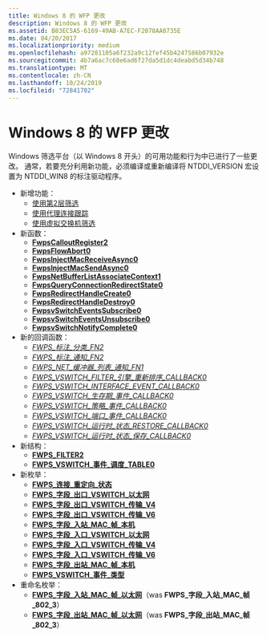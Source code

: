 ```yaml
---
title: Windows 8 的 WFP 更改
description: Windows 8 的 WFP 更改
ms.assetid: B83EC5A5-6169-49AB-A7EC-F2078AA0735E
ms.date: 04/20/2017
ms.localizationpriority: medium
ms.openlocfilehash: a97281105a6f232a9c12fef45b4247586b07932e
ms.sourcegitcommit: 4b7a6ac7c68e6ad6f27da5d1dc4deabd5d34b748
ms.translationtype: MT
ms.contentlocale: zh-CN
ms.lasthandoff: 10/24/2019
ms.locfileid: "72841702"
---
```

# <a name="wfp-changes-for-windows-8"></a>Windows 8 的 WFP 更改


Windows 筛选平台（以 Windows 8 开头）的可用功能和行为中已进行了一些更改。 通常，若要充分利用新功能，必须编译或重新编译将 NTDDI\_VERSION 宏设置为 NTDDI\_WIN8 的标注驱动程序。

-   新增功能：
    - [使用第2层筛选](using-layer-2-filtering.md)
    - [使用代理连接跟踪](using-proxied-connections-tracking.md)
    - [使用虚拟交换机筛选](using-virtual-switch-filtering.md)
-   新函数：
    - [**FwpsCalloutRegister2**](https://docs.microsoft.com/windows-hardware/drivers/ddi/fwpsk/nf-fwpsk-fwpscalloutregister2)
    - [**FwpsFlowAbort0**](https://docs.microsoft.com/windows-hardware/drivers/ddi/fwpsk/nf-fwpsk-fwpsflowabort0)
    - [**FwpsInjectMacReceiveAsync0**](https://docs.microsoft.com/windows-hardware/drivers/ddi/fwpsk/nf-fwpsk-fwpsinjectmacreceiveasync0)
    - [**FwpsInjectMacSendAsync0**](https://docs.microsoft.com/windows-hardware/drivers/ddi/fwpsk/nf-fwpsk-fwpsinjectmacsendasync0)
    - [**FwpsNetBufferListAssociateContext1**](https://docs.microsoft.com/windows-hardware/drivers/ddi/fwpsk/nf-fwpsk-fwpsnetbufferlistassociatecontext1)
    - [**FwpsQueryConnectionRedirectState0**](https://docs.microsoft.com/windows-hardware/drivers/ddi/fwpsk/nf-fwpsk-fwpsqueryconnectionredirectstate0)
    - [**FwpsRedirectHandleCreate0**](https://docs.microsoft.com/windows-hardware/drivers/ddi/fwpsk/nf-fwpsk-fwpsredirecthandlecreate0)
    - [**FwpsRedirectHandleDestroy0**](https://docs.microsoft.com/windows-hardware/drivers/ddi/fwpsk/nf-fwpsk-fwpsredirecthandledestroy0)
    - [**FwpsvSwitchEventsSubscribe0**](https://docs.microsoft.com/windows-hardware/drivers/ddi/fwpsk/nf-fwpsk-fwpsvswitcheventssubscribe0)
    - [**FwpsvSwitchEventsUnsubscribe0**](https://docs.microsoft.com/windows-hardware/drivers/ddi/fwpsk/nf-fwpsk-fwpsvswitcheventsunsubscribe0)
    - [**FwpsvSwitchNotifyComplete0**](https://docs.microsoft.com/windows-hardware/drivers/ddi/fwpsk/nf-fwpsk-fwpsvswitchnotifycomplete0)
-   新的回调函数：
    - [*FWPS\_标注\_分类\_FN2*](https://docs.microsoft.com/windows-hardware/drivers/ddi/fwpsk/nc-fwpsk-fwps_callout_classify_fn2)
    - [*FWPS\_标注\_通知\_FN2*](https://docs.microsoft.com/windows-hardware/drivers/ddi/fwpsk/nc-fwpsk-fwps_callout_notify_fn2)
    - [*FWPS\_NET\_缓冲器\_列表\_通知\_FN1*](https://docs.microsoft.com/windows-hardware/drivers/ddi/fwpsk/nc-fwpsk-fwps_net_buffer_list_notify_fn1)
    - [*FWPS\_VSWITCH\_FILTER\_引擎\_重新排序\_CALLBACK0*](https://docs.microsoft.com/windows-hardware/drivers/ddi/fwpsk/nc-fwpsk-fwps_vswitch_filter_engine_reorder_callback0)
    - [*FWPS\_VSWITCH\_INTERFACE\_EVENT\_CALLBACK0*](https://docs.microsoft.com/windows-hardware/drivers/ddi/fwpsk/nc-fwpsk-fwps_vswitch_interface_event_callback0)
    - [*FWPS\_VSWITCH\_生存期\_事件\_CALLBACK0*](https://docs.microsoft.com/windows-hardware/drivers/ddi/fwpsk/nc-fwpsk-fwps_vswitch_lifetime_event_callback0)
    - [*FWPS\_VSWITCH\_策略\_事件\_CALLBACK0*](https://docs.microsoft.com/windows-hardware/drivers/ddi/fwpsk/nc-fwpsk-fwps_vswitch_policy_event_callback0)
    - [*FWPS\_VSWITCH\_端口\_事件\_CALLBACK0*](https://docs.microsoft.com/windows-hardware/drivers/ddi/fwpsk/nc-fwpsk-fwps_vswitch_port_event_callback0)
    - [*FWPS\_VSWITCH\_运行时\_状态\_RESTORE\_CALLBACK0*](https://docs.microsoft.com/windows-hardware/drivers/ddi/fwpsk/nc-fwpsk-fwps_vswitch_runtime_state_restore_callback0)
    - [*FWPS\_VSWITCH\_运行时\_状态\_保存\_CALLBACK0*](https://docs.microsoft.com/windows-hardware/drivers/ddi/fwpsk/nc-fwpsk-fwps_vswitch_runtime_state_save_callback0)
-   新结构：
    - [**FWPS\_FILTER2**](https://docs.microsoft.com/windows/desktop/api/fwpstypes/ns-fwpstypes-fwps_filter2_)
    - [**FWPS\_VSWITCH\_事件\_调度\_TABLE0**](https://docs.microsoft.com/windows-hardware/drivers/ddi/fwpsk/ns-fwpsk-fwps_vswitch_event_dispatch_table0_)
-   新枚举：
    - [**FWPS\_连接\_重定向\_状态**](https://docs.microsoft.com/windows-hardware/drivers/ddi/fwpsk/ne-fwpsk-fwps_connection_redirect_state_)
    - [**FWPS\_字段\_出口\_VSWITCH\_以太网**](https://docs.microsoft.com/windows-hardware/drivers/ddi/fwpsk/ne-fwpsk-fwps_fields_egress_vswitch_ethernet_)
    - [**FWPS\_字段\_出口\_VSWITCH\_传输\_V4**](https://docs.microsoft.com/windows-hardware/drivers/ddi/fwpsk/ne-fwpsk-fwps_fields_egress_vswitch_transport_v4_)
    - [**FWPS\_字段\_出口\_VSWITCH\_传输\_V6**](https://docs.microsoft.com/windows-hardware/drivers/ddi/fwpsk/ne-fwpsk-fwps_fields_egress_vswitch_transport_v6_)
    - [**FWPS\_字段\_入站\_MAC\_帧\_本机**](https://docs.microsoft.com/windows-hardware/drivers/ddi/fwpsk/ne-fwpsk-fwps_fields_inbound_mac_frame_native_)
    - [**FWPS\_字段\_入口\_VSWITCH\_以太网**](https://docs.microsoft.com/windows-hardware/drivers/ddi/fwpsk/ne-fwpsk-fwps_fields_ingress_vswitch_ethernet_)
    - [**FWPS\_字段\_入口\_VSWITCH\_传输\_V4**](https://docs.microsoft.com/windows-hardware/drivers/ddi/fwpsk/ne-fwpsk-fwps_fields_ingress_vswitch_transport_v4_)
    - [**FWPS\_字段\_入口\_VSWITCH\_传输\_V6**](https://docs.microsoft.com/windows-hardware/drivers/ddi/fwpsk/ne-fwpsk-fwps_fields_ingress_vswitch_transport_v6_)
    - [**FWPS\_字段\_出站\_MAC\_帧\_本机**](https://docs.microsoft.com/windows-hardware/drivers/ddi/fwpsk/ne-fwpsk-fwps_fields_outbound_mac_frame_native_)
    - [**FWPS\_VSWITCH\_事件\_类型**](https://docs.microsoft.com/windows-hardware/drivers/ddi/fwpsk/ne-fwpsk-fwps_vswitch_event_type_)
-   重命名枚举：
    - [**FWPS\_字段\_入站\_MAC\_帧\_以太网**](https://docs.microsoft.com/windows-hardware/drivers/ddi/fwpsk/ne-fwpsk-fwps_fields_inbound_mac_frame_ethernet_)（was **FWPS\_字段\_入站\_MAC\_帧\_802\_3**）
    - [**FWPS\_字段\_出站\_MAC\_帧\_以太网**](https://docs.microsoft.com/windows-hardware/drivers/ddi/fwpsk/ne-fwpsk-fwps_fields_outbound_mac_frame_ethernet_)（was **FWPS\_字段\_出站\_MAC\_帧\_802\_3**）

 

 






